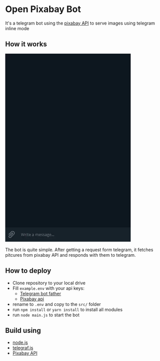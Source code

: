 # Open Pixabay Bot
It's a telegram bot using the [pixabay API](https://pixabay.com/api/docs) to serve images using telegram inline mode
## How it works
![use case scenario video](https://raw.githubusercontent.com/naipofo/openPixabayBot/main/usecaseRecording.webp)

The bot is quite simple. After getting a request form telegram, it fetches pitcures from pixabay API and responds with them to telegram.
## How to deploy
- Clone repository to your local drive
- Fill `example.env` with your api keys:
  * [Telegram bot father](https://t.me/botfather)
  * [Pixabay api](https://pixabay.com/api/docs)
- rename to `.env` and copy to the `src/` folder
- run `npm install` or `yarn install` to install all modules
- run `node main.js` to start the bot
## Build using
- [node.js](https://nodejs.org)
- [telegraf.js](https://telegraf.js.org)
- [Pixabay API](https://pixabay.com/api/docs)
